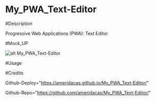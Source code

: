# My_PWA_Text-Editor

#Description

Progressive Web Applications (PWA): Text Editor

#Mock_UP

![alt My_PWA_Text-Editor](./assets/images/My_PWA_Text-Editor.jpeg)

#Usage


#Credits

Github-Deploy="https://ameridacas.github.io/My_PWA_Text-Editor/"

Github-Repo="https://github.com/ameridacas/My_PWA_Text-Editor/"